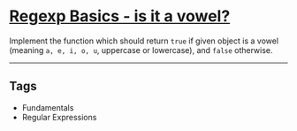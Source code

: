 # [Regexp Basics - is it a vowel?](https://www.codewars.com/kata/567bed99ee3451292c000025)

Implement the function which should return `true` if given object is a vowel (meaning `a, e, i, o, u`, uppercase or lowercase), and `false` otherwise.

---

## Tags

- Fundamentals
- Regular Expressions
